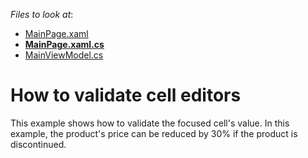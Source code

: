 <!-- default file list -->
*Files to look at*:

* [MainPage.xaml](./CS/App6/MainPage.xaml)
* **[MainPage.xaml.cs](./CS/App6/MainPage.xaml.cs)**
* [MainViewModel.cs](./CS/App6/MainViewModel.cs)
<!-- default file list end -->
# How to validate cell editors


This example shows how to validate the focused cell's value. In this example, the product's price can be reduced by 30% if the product is discontinued.

<br/>


